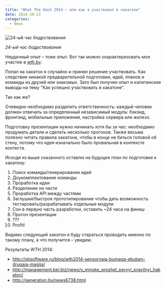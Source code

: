 ```yaml
---
title: "What The Hack 2014 – или как я участвовал в хакатоне"
date: 2014-10-23
categories:
  - News
---
```


![24-ый час бодрствования](wthby.jpg)

_24-ый час бодрствования_

Неудачный опыт – тоже опыт. Вот так можно охарактеризовать мое участие в [wth.by](http://wth.by/). 

Попал на хакатон я случайно и принял решение участвовать. Как следствие никакой предварительной подготовки, идей, планов и команды из друзей или знакомых. Зато был получен опыт и капитанские выводы на тему "Как успешно участвовать в хакатоне". 

Так как же?

Очевидно необходимо разделить ответственность: каждый человек должен отвечать за определенный независимый модуль: бэкэнд, фронтэнд, мобильные приложения, настройка сервера или железо.
  
Подготовку презентации нужно начинать хотя бы за час: необходимо продумать детали и сделать несколько прогонов. Также весьма полезно читать правила хакатона, чтобы в конце не биться головой об стену, потому что идея изначально было провальная в контексте контеста.

Исходя из выше сказанного оставлю на будущее план по подготовке к хакатону:

  1. Поиск команды/генерирование идей
  2. Доукомплектование команды
  3. Проработка идеи
  4. Разделение на части
  5. Проработка API между частями
  6. Заглушки/быстрое прототипирование чтобы дать возможность тестировать/разрабатывать отдельные модули
  7. Сон в первую часть разработки, оставить ~24 часа на финиш
  8. Прогон презентации
  9. ???
 10. Profit!

Видимо следующий хакатон я буду стараться проводить именно по такому плану, а что получится – увидим.

Результаты WTH 2014:

* http://xbsoftware.ru/blog/wth2014-sensornaja-bumaga-ebuben-drugaja-magija/
* http://management.bel.biz/news/v_minske_proshel_pervyj_pravilnyj_hakaton/
* http://generation.by/news6738.html

